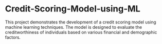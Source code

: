 # Credit-Scoring-Model-using-ML
This project demonstrates the development of a credit scoring model using machine learning techniques. The model is designed to evaluate the creditworthiness of individuals based on various financial and demographic factors.

